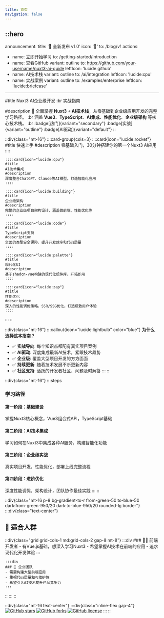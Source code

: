 ```yaml
---
title: 首页
navigation: false
---
```


::hero
---
announcement:
  title: '🎉 全新发布 v1.0'
  icon: '🚀'
  to: /blog/v1
actions:
  - name: 立即开始学习
    to: /getting-started/introduction
  - name: 查看GitHub
    variant: outline
    to: https://github.com/your-username/nuxt3-ai-guide
    leftIcon: 'lucide:github'
  - name: AI技术栈
    variant: outline
    to: /ai/integration
    leftIcon: 'lucide:cpu'
  - name: 实战案例
    variant: outline
    to: /examples/enterprise
    leftIcon: 'lucide:briefcase'
---

#title
Nuxt3 AI企业级开发 :br 实战指南

#description
🚀 全面掌握 **Nuxt3 + AI技术栈**，从零基础到企业级应用开发的完整学习路径。 :br
涵盖 **Vue3**、**TypeScript**、**AI集成**、**性能优化**、**企业级架构** 等核心技术栈。 :br
:badge[热门]{variant="secondary"} :badge[实战]{variant="outline"} :badge[AI驱动]{variant="default"}
::

::div{class="mt-16"}
  :::card-group{cols=3}
    ::::card{icon="lucide:rocket"}
    #title
    快速上手
    #description
    零基础入门，30分钟搭建你的第一个Nuxt3 AI应用
    ::::

    ::::card{icon="lucide:cpu"}
    #title
    AI技术集成
    #description
    深度整合ChatGPT、Claude等AI模型，打造智能化应用
    ::::

    ::::card{icon="lucide:building"}
    #title
    企业级架构
    #description
    完整的企业级项目架构设计，涵盖微前端、性能优化等
    ::::

    ::::card{icon="lucide:code"}
    #title
    TypeScript支持
    #description
    全面的类型安全保障，提升开发效率和代码质量
    ::::

    ::::card{icon="lucide:palette"}
    #title
    现代化UI
    #description
    基于shadcn-vue构建的现代化组件库，开箱即用
    ::::

    ::::card{icon="lucide:zap"}
    #title
    性能优化
    #description
    深入的性能调优策略，SSR/SSG优化，打造极致用户体验
    ::::
  :::
::

::div{class="mt-16"}
  :::callout{icon="lucide:lightbulb" color="blue"}
  **为什么选择这本指南？**

  - ✅ **实战导向**: 每个知识点都配有真实项目案例
  - ✅ **AI驱动**: 深度集成最新AI技术，紧跟技术趋势
  - ✅ **企业级**: 覆盖大型项目开发的方方面面
  - ✅ **持续更新**: 随着技术发展不断更新内容
  - ✅ **社区支持**: 活跃的开发者社区，问题及时解答
  :::
::

::div{class="mt-16"}
  :::steps
  ### 学习路径

  #### 第一阶段：基础建设
  掌握Nuxt3核心概念，Vue3组合式API，TypeScript基础

  #### 第二阶段：AI技术集成
  学习如何在Nuxt3中集成各种AI服务，构建智能化功能

  #### 第三阶段：企业级实战
  真实项目开发，性能优化，部署上线完整流程

  #### 第四阶段：进阶优化
  深度性能调优，架构设计，团队协作最佳实践
  :::
::

::div{class="mt-16 p-8 bg-gradient-to-r from-green-50 to-blue-50 dark:from-green-950/20 dark:to-blue-950/20 rounded-lg border"}
  :::div{class="text-center"}
  ## 🎯 适合人群

  ::div{class="grid grid-cols-1 md:grid-cols-2 gap-8 mt-8"}
    :::div
    ### 🧑‍💻 前端开发者
    - 有Vue.js基础，想深入学习Nuxt3
    - 希望掌握AI技术在前端的应用
    - 追求现代化开发体验
    :::

    :::div
    ### 🏢 企业团队
    - 需要构建大型前端应用
    - 重视代码质量和可维护性
    - 希望引入AI技术提升产品竞争力
    :::
  ::
  :::
::

::div{class="mt-16 text-center"}
  :::div{class="inline-flex gap-4"}
  [![GitHub stars](https://img.shields.io/github/stars/your-username/nuxt3-ai-guide?style=social)](https://github.com/your-username/nuxt3-ai-guide)
  [![GitHub forks](https://img.shields.io/github/forks/your-username/nuxt3-ai-guide?style=social)](https://github.com/your-username/nuxt3-ai-guide)
  [![GitHub license](https://img.shields.io/github/license/your-username/nuxt3-ai-guide)](https://github.com/your-username/nuxt3-ai-guide/blob/main/LICENSE)
  :::
::
